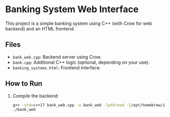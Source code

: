 # Banking System Web Interface

This project is a simple banking system using C++ (with Crow for web backend) and an HTML frontend.

## Files
- `bank_web.cpp`: Backend server using Crow.
- `bank.cpp`: Additional C++ logic (optional, depending on your use).
- `banking_systems.html`: Frontend interface.

## How to Run
1. Compile the backend:
   ```sh
   g++ -std=c++17 bank_web.cpp -o bank_web -lpthread -I/opt/homebrew/include
   ./bank_web
